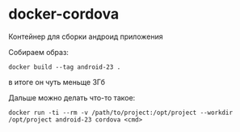 # docker-cordova

Контейнер для сборки андроид приложения


Собираем образ:

```sell
docker build --tag android-23 .
```

в итоге он чуть меньще 3Гб

Дальше можно делать что-то такое:

```shell
docker run -ti --rm -v /path/to/project:/opt/project --workdir /opt/project android-23 cordova <cmd>
```
